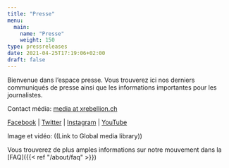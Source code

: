 ```yaml
---
title: "Presse"
menu:
  main:
    name: "Presse"
    weight: 150
type: pressreleases
date: 2021-04-25T17:19:06+02:00
draft: false
---
```


Bienvenue dans l’espace presse. Vous trouverez ici nos derniers communiqués de presse ainsi que les informations importantes pour les journalistes.

Contact média: [media at xrebellion.ch](media@xrebellion.ch)

[Facebook](https://facebook.com/XRSwitzerland) | [Twitter](https://twitter.com/@xrSchweiz) | [Instagram](https://instagram.com/xr_switzerland) | [YouTube](https://www.youtube.com/channel/UCcXrHicgZhfhCWg2cCrXCsA)

Image et vidéo: ((Link to Global media library))

Vous trouverez de plus amples informations sur notre mouvement dans la [FAQ]({{< ref "/about/faq" >}})
